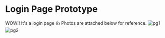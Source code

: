 # Login Page Prototype

WOW!! It's a login page 👍
Photos are attached below for reference.
![pg1](https://user-images.githubusercontent.com/91846414/190893603-e14ecfe7-656a-4738-ba43-191188e96764.png)
![pg2](https://user-images.githubusercontent.com/91846414/190893604-d0703343-8095-47fc-8fbb-a1898f9c879a.png)


